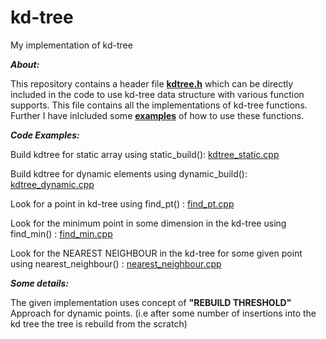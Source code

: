 # kd-tree
My implementation of kd-tree

**_About:_**

This repository contains a header file [**kdtree.h**](kdtree.h) which can be directly included in the code to use kd-tree data structure with various function supports. This file contains all the implementations of kd-tree functions. Further I have inlcluded some [**examples**](examples) of how to use these functions.


**_Code Examples:_**

Build kdtree for static array using static_build():  [kdtree_static.cpp](examples/kdtree_static.cpp)

Build kdtree for dynamic elements using dynamic_build():  [kdtree_dynamic.cpp](examples/kdtree_dynamic.cpp)

Look for a point in kd-tree using find_pt() : [find_pt.cpp](examples/find_pt.cpp)

Look for the minimum point in some dimension in the kd-tree using find_min() : [find_min.cpp](examples/find_min.cpp)

Look for the NEAREST NEIGHBOUR in the kd-tree for some given point using nearest_neighbour() :  [nearest_neighbour.cpp](examples/nearest_neighbour.cpp)




**_Some details:_** 

The given implementation uses concept of **"REBUILD THRESHOLD"** Approach for dynamic points. (i.e after some number of insertions into the kd tree the tree is rebuild from the scratch)
